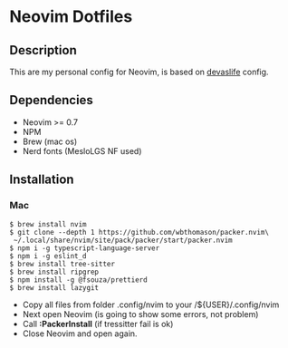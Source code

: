 # Neovim Dotfiles

## Description

This are my personal config for Neovim, is based on <a href='https://www.youtube.com/watch?v=ajmK0ZNcM4Q&t'>devaslife</a> config.

## Dependencies

- Neovim >= 0.7
- NPM
- Brew (mac os)
- Nerd fonts (MesloLGS NF used)

## Installation

### Mac

```
$ brew install nvim
$ git clone --depth 1 https://github.com/wbthomason/packer.nvim\
 ~/.local/share/nvim/site/pack/packer/start/packer.nvim
$ npm i -g typescript-language-server
$ npm i -g eslint_d
$ brew install tree-sitter
$ brew install ripgrep
$ npm install -g @fsouza/prettierd
$ brew install lazygit
```

- Copy all files from folder .config/nvim to your /${USER}/.config/nvim
- Next open Neovim (is going to show some errors, not problem)
- Call **:PackerInstall** (if tressitter fail is ok)
- Close Neovim and open again.
